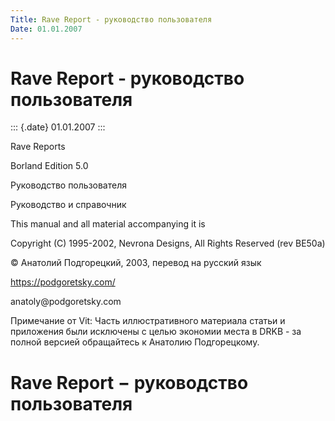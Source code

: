 ```yaml
---
Title: Rave Report - руководство пользователя
Date: 01.01.2007
---
```



Rave Report - руководство пользователя
=======================================

::: {.date}
01.01.2007
:::

Rave Reports

 

Borland Edition 5.0

 

 

Руководство пользователя

 

Руководство и справочник

 

 

This manual and all material accompanying it is

Copyright (C) 1995-2002, Nevrona Designs, All Rights Reserved (rev
BE50a)

 

© Анатолий Подгорецкий, 2003, перевод на русский язык

https://podgoretsky.com/

anatoly\@podgoretsky.com

Примечание от Vit: Часть иллюстративного материала статьи и приложения 
были исключены с целью экономии места в DRKB - за полной версией
обращайтесь к Анатолию Подгорецкому.

Rave Report − руководство пользователя
======================================

<!-- TOC -->
